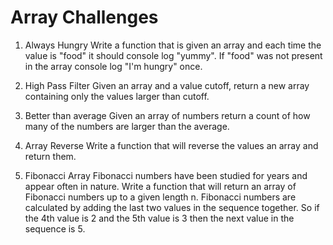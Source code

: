 # Array Challenges

1. Always Hungry
Write a function that is given an array and each time the value is "food" it should console log "yummy". If "food" was not present in the array console log "I'm hungry" once.


2. High Pass Filter
Given an array and a value cutoff, return a new array containing only the values larger than cutoff.


3. Better than average
Given an array of numbers return a count of how many of the numbers are larger than the average.

4. Array Reverse
Write a function that will reverse the values an array and return them.

5. Fibonacci Array
Fibonacci numbers have been studied for years and appear often in nature. Write a function that will return an array of Fibonacci numbers up to a given length n. Fibonacci numbers are calculated by adding the last two values in the sequence together. So if the 4th value is 2 and the 5th value is 3 then the next value in the sequence is 5.
